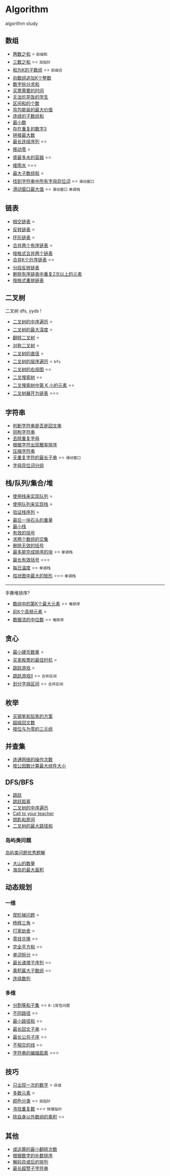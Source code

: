 # Algorithm
algorithm study

## 数组
- [两数之和](./src/Common_Arrays/two_sum.md) ⭐️ `前缀和`
- [三数之和](./src/Three_Number_Sum/README.md) ⭐️⭐️ `双指针`
- [和为K的子数组](./src/Common_Arrays/sub_array_sum.md) ⭐️⭐️ `前缀合`
- [向数组追加K个整数](./src/Append_K_Nums/)
- [数字拆分求和](./src/Split_Chk_Sum/)  
- [买票需要的时间](./src/Buy_Ticket_Time/)
- [无法吃早饭的学生](./src/Student_Breakfast/)
- [区间和的个数](./src/Find_Area_Num/)
- [背包能装的最大价值](./src/Max_Price_Package/)
- [连续的子数组和](./src/Serial_Array_Sum/)
- [最小数](./src/Min_Numbers/)
- [存在重复的数字3]()
- [拼接最大数](./src/Split_Max_Number/)
- [最长连续序列](./src/Common_Arrays/longest_serials_array.md) ⭐️⭐️
- [移动零](./src/Common_Arrays/move_zero.md) ⭐️
- [盛最多水的容器](./src/Common_Arrays/package_max_water_container.md) ⭐️⭐️
- [接雨水](./src/Common_Arrays/trap_water.md) ⭐️⭐️⭐️
- [最大子数组和](./src/Common_Arrays/max_sub_array.md) ⭐️
- [找到字符串中所有字母异位词](./src/Common_Arrays/find_anagrams.md) ⭐️⭐️ `滑动窗口`
- [滑动窗口最大值](./src/Common_Arrays/max_sliding_window.md) ⭐️⭐️ `滑动窗口` `单调栈`

## 链表
- [相交链表](./src/Common_List/Intersection_link_list.md) ⭐️
- [反转链表](./src/Common_List/reverse_list.md) ⭐️
- [环形链表](./src/Common_List/cycle_list.md) ⭐️
- [合并两个有序链表](./src/Merge_Two_List/) ⭐️
- [按格式合并两个链表](./src/Combine_Two_List/)
- [合并K个升序链表](./src/Merge_K_List/) ⭐️⭐️
- [分段反转链表](./src/Revese_List/)
- [删除有序链表中重复2次以上的元素](./src/Delete_Duplicate_Number/)
- [按格式重排链表](./src/ReSort_List/)

## 二叉树

二叉树 dfs, yyds !

- [二叉树的中序遍历](./src/Binary_Tree/In-order_traversal.md) ⭐️
- [二叉树的最大深度](./src/Binary_Tree/Max_depth.md) ⭐️
- [翻转二叉树](./src/Binary_Tree/Flip_binary_tree.md) ⭐️
- [对称二叉树](./src/Binary_Tree/Symmetric_binary.md) ⭐️
- [二叉树的直径](./src/Binary_Tree/Diameter_binary_tree.md) ⭐️
- [二叉树的层序遍历](./src/Binary_Tree/Level-order_traversal.md) ⭐️ `bfs`
- [二叉树的右视图](./src/Binary_Tree/Right_view_tree.md) ⭐️⭐️
- [二叉搜索树](./src/Binary_Tree/Binary_search_tree.md) ⭐️⭐️
- [二叉搜索树中第 K 小的元素](./src/Binary_Tree/K_min_element_tree.md) ⭐️⭐️
- [二叉树展开为链表](./src/Binary_Tree/flatten.md) ⭐️⭐️⭐️

## 字符串
- [判断字符串是否是回文串](./src/Check_Palindrome/)
- [同构字符串](./src/Isomorphic_Letters/)
- [去除重复字母](./src/Remove_Duplicate_Letters/)
- [根据字符出现概率排序](./src/Sort_By_Frequece/)
- [压缩字符串](./src/Press_Letters/)
- [无重复字符的最长子串](./src/Longest_No_Duplicate_Str/) ⭐️⭐️ `滑动窗口`
- [字母异位词分组](./src/Common_String/diff_str_sort.md)

## 栈/队列/集合/堆
- [使用栈来实现队列](./src/Stack_Queue/) ⭐️
- [使用队列来实现栈](./src/Queue_Stack/) ⭐️
- [验证栈序列](./src/Verity_Stack/) ⭐️
- [最后一块石头的重量](./src/Last_Stone_Quality/)
- [最小栈](./src/Min_Stack/)
- [有效的括号](./src/Valid_Brackets/)
- [求两个数组的交集](./src/Two_Arrays_Intersection/)
- [删除无效的括号](./src/Delete_Invalid_Brackets/)
- [最多能完成排序的块](./src/Common_Struct/max_chunks_to_sorted.md) ⭐️⭐️ `单调栈`
- [最长有效括号](./src/Longest_Valid_Backets/) ⭐️⭐️⭐️ 
- [每日温度](./src/Common_Struct/every_day_temp.md) ⭐️⭐️ `单调栈`
- [柱状图中最大的矩形](./src/Common_Struct/max_area_in_historm.md) ⭐️⭐️⭐️ `单调栈`

---
手撕堆排序?
- [数组中的第K个最大元素](./src/Common_Arrays/find_k_largest_element.md) ⭐️⭐️ `堆排序`
- [前K个高频元素](./src/Common_Arrays/top_k_frequent.md) ⭐️
- [数据流的中位数](./src/Common_Arrays/median_finder.md) ⭐️⭐️ `堆排序`

## 贪心
- [最小硬币数量](./src/Min_Coin_Number/README.md) ⭐️
- [买卖股票的最佳时机](./src/Buy_Sockets_Changes/) ⭐️
- [跳跃游戏](./src/Greed/can_dump.md) ⭐️
- [跳跃游戏II](./src/Greed/can_dump_II.md) ⭐️⭐️  `合并区间`
- [划分字母区间](./src/Greed/partition_labels.md) ⭐️⭐️ `合并区间`

## 枚举
- [买钢笔和铅笔的方案](./src/Buy_Pen_Pencil_Plan/)
- [超级回文数](./src/Super_PalindRome/)
- [按位与为零的三元组](./src/Count_Triplets/)

## 并查集
- [连通网络的操作次数](./src/Connection_Min_Number/)
- [按公因数计算最大组件大小](./src/Largest_Component_Size/)

## DFS/BFS
- [跳跃](./src/Jump/)
- [跳跃距离](./src/Skip_Distance/)
- [二叉树的中序遍历](./src/Middle_Print/)
- [Call to your teacher](./src/Call_to_your_teacher/)
- [钥匙和房间](./src/Key_And_Rooms/)
- [二叉树的最大路径和](./src/Max_Path_Sum/)

### 岛屿类问题

[岛屿类问题优秀题解](https://leetcode.cn/problems/number-of-islands/solutions/211211/dao-yu-lei-wen-ti-de-tong-yong-jie-fa-dfs-bian-li-/)

- [大山的数量](./src/Number_Of_Mountains/)
- [海岛的最大面积](./src/Max_Land_Area/)


## 动态规划

### 一维
- [爬阶梯问题](./src/Climb_Stairs_Problem/) ⭐️
- [杨辉三角](./src/dyamic_program/yanghui_angle.md) ⭐️
- [打家劫舍](./src/dyamic_program/rob.md) ⭐️
- [零钱兑换](./src/dyamic_program/coins_change.md) ⭐️⭐️
- [完全平方和](./src/dyamic_program/num_squares.md) ⭐️⭐️
- [单词拆分](./src/dyamic_program/work_break.md) ⭐️⭐️
- [最长递增子序列](./src/dyamic_program/length_of_lis.md) ⭐️⭐️
- [乘积最大子数组](./src/dyamic_program/max_product.md) ⭐️⭐️
- [连续数列](./src/Continuout_Sequence/)

### 多维
- [分割等和子集](./src/dyamic_program/can_partition.md) ⭐️⭐️ `0-1背包问题`
- [不同路径](./src/dyamic_program/unique_paths.md) ⭐️⭐️
- [最小路径和](./src/dyamic_program/min_path_sum.md) ⭐️⭐️
- [最长回文子串](./src/dyamic_program/longest_palindrome.md) ⭐️⭐️
- [最长公共子序](./src/dyamic_program/longest_common_subsequence.md) ⭐️⭐️
- [不相交的线](./src/dyamic_program/longest_common_subsequence.md) ⭐️⭐️
- [字符串的编辑距离](./src/Str_EditLen/) ⭐️⭐️⭐️

## 技巧
- [只出现一次的数字](./src/common_skills/single_number.md) ⭐️ `异或`
- [多数元素](./src/common_skills/majority_element.md) ⭐️
- [颜色分类](./src/common_skills/sort_colors.md) ⭐️⭐️ `双指针`
- [寻找重复数](./src/common_skills/find_duplicate.md) ⭐️⭐️⭐️ `快慢指针`
- [除自身以外数组的乘积](./src/common_skills/product_except_self.md) ⭐️⭐️


## 其他
- [或运算的最小翻转次数](./src/Min_Flips/)
- [根据数字的补数排序](./src/Replenish_Sort/)
- [解码异或后的排列]()
- [最长超赞子字符串](./src/Longest_Beautiful_Str/)